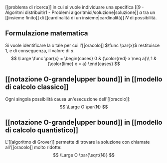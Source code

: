 [[problema di ricerca]] in cui si vuole individuare una specifica [[9 - Algoritmi distribuiti/1 - Problemi algoritmici/soluzione|soluzione]] $a$ tra un [[insieme finito]] di [[cardinalità di un insieme|cardinalità]] $N$ di possibilità.

## Formulazione matematica

Si vuole identificare la $x$ tale per cui l'[[oracolo]] $\func \par{x}$ restituisce $1$, e di conseguenza, il valore di $a$.
$$
\Large
\func \par{x} =
\begin{cases}
0 & {\color{red} x \neq a}\\
1 & {\color{lime} x = a}
\end{cases}
$$

## [[notazione O-grande|upper bound]] in [[modello di calcolo classico]]

Ogni singola possibilità causa un'esecuzione dell'[[oracolo]]:
$$
\Large
O \par{N}
$$

## [[notazione O-grande|upper bound]] in [[modello di calcolo quantistico]]

L'[[algoritmo di Grover]] permette di trovare la soluzione con chiamate all'[[oracolo]] molto ridotte:
$$
\Large
O \par{\sqrt{N}}
$$
